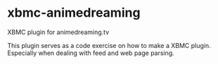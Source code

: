 xbmc-animedreaming
==================

XBMC plugin for animedreaming.tv

This plugin serves as a code exercise on how to make a XBMC plugin. Especially when dealing with feed and web page parsing.
